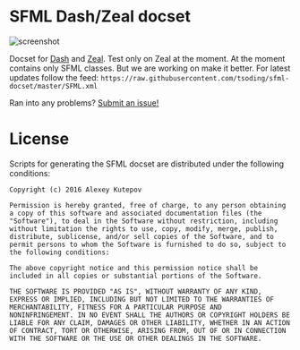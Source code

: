 # SFML Dash/Zeal docset

![screenshot](http://i.imgur.com/kltt3kv.png)

Docset for [Dash] and [Zeal]. Test only on Zeal at the moment. At the
moment contains only SFML classes. But we are working on make it
better. For latest updates follow the feed:
`https://raw.githubusercontent.com/tsoding/sfml-docset/master/SFML.xml`

Ran into any problems? [Submit an issue!]

# License

Scripts for generating the SFML docset are distributed under the
following conditions:

```
Copyright (c) 2016 Alexey Kutepov

Permission is hereby granted, free of charge, to any person obtaining
a copy of this software and associated documentation files (the
"Software"), to deal in the Software without restriction, including
without limitation the rights to use, copy, modify, merge, publish,
distribute, sublicense, and/or sell copies of the Software, and to
permit persons to whom the Software is furnished to do so, subject to
the following conditions:

The above copyright notice and this permission notice shall be
included in all copies or substantial portions of the Software.

THE SOFTWARE IS PROVIDED "AS IS", WITHOUT WARRANTY OF ANY KIND,
EXPRESS OR IMPLIED, INCLUDING BUT NOT LIMITED TO THE WARRANTIES OF
MERCHANTABILITY, FITNESS FOR A PARTICULAR PURPOSE AND
NONINFRINGEMENT. IN NO EVENT SHALL THE AUTHORS OR COPYRIGHT HOLDERS BE
LIABLE FOR ANY CLAIM, DAMAGES OR OTHER LIABILITY, WHETHER IN AN ACTION
OF CONTRACT, TORT OR OTHERWISE, ARISING FROM, OUT OF OR IN CONNECTION
WITH THE SOFTWARE OR THE USE OR OTHER DEALINGS IN THE SOFTWARE.
```

[Dash]: https://kapeli.com/dash
[Zeal]: https://zealdocs.org/
[Submit an issue!]: https://github.com/tsoding/sfml-docset/issues
